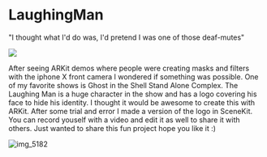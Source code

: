 # LaughingMan

"I thought what I'd do was, I'd pretend I was one of those deaf-mutes"

![](http://thehypedgeek.com/wp-content/uploads/2016/02/laughing-man-gif.gif)



After seeing ARKit demos where people were creating masks and filters with the iphone X front camera I wondered if 
something was possible. One of my favorite shows is Ghost in the Shell Stand Alone Complex. 
The Laughing Man is a huge character in the show and has a logo covering his face to hide his identity. 
I thought it would be awesome to create this with ARKit. After some trial and error I made a version of the logo in SceneKit.
You can record youself with a video and edit it as well to share it with others. Just wanted to share this fun project hope you like it :) 


![img_5182](https://user-images.githubusercontent.com/26630013/46709078-e50c9300-cbf6-11e8-9076-90217a556f3f.PNG)
